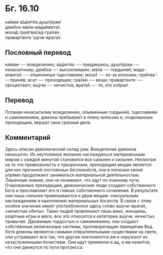 # Бг. 16.10
ка̄мам а̄ш́ритйа душпӯрам̇<br/>
дамбха-ма̄на-мада̄нвита̄х̣<br/>
моха̄д гр̣хӣтва̄сад-гра̄ха̄н<br/>
правартанте ’ш́учи-врата̄х̣
## Пословный перевод

ка̄мам --- вожделению; а̄ш́ритйа --- предавшись; душпӯрам --- ненасытному;
дамбха --- высокомерию; ма̄на --- гордыней; мада-анвита̄х̣ --- опьяненные
тщеславием; моха̄т --- из-за иллюзии; гр̣хӣтва̄ --- приняв; асат ---
преходящие; гра̄ха̄н --- вещи; правартанте --- процветают; аш́учи ---
нечистое; врата̄х̣ --- те, кто избрал.

## Перевод

Потакая ненасытному вожделению, опьяненные гордыней, тщеславием и
самомнением, демоны пребывают в плену иллюзии и, очарованные преходящим,
вершат свои грязные дела.

## Комментарий

Здесь описан демонический склад ума. Вожделение демонов ненасытно. Их
неутолимое желание наслаждаться материальным миром с каждой минутой
становится все сильнее и сильнее. Несмотря на то что привязанность к
призрачным, преходящим вещам является для них причиной постоянных
беспокойств, они в иллюзии своей упрямо продолжают заниматься
материальной деятельностью. Лишенные знания, они не понимают, что идут
по ложному пути. Очарованные преходящим, демонические люди создают
собственного Бога и прославляют его в гимнах собственного сочинения. В
результате они лишь сильнее привязываются к двум вещам: сексуальным
наслаждениям и накоплению материальных богатств. В связи с этим особое
значение имеет употребленное здесь слово аш́учи-врата̄х̣, «нечистые обеты».
Таких людей привлекают лишь вино, женщины, азартные игры и мясо; все это
относится к категории аш́учи, нечистых привычек. Движимые гордостью и
самомнением, они создают собственные религиозные системы, противоречащие
принципам Вед. Хотя демоны являются самыми отвратительными существами на
свете, они устраивают все так, что другие поклоняются им и окружают их
незаслуженными почестями. Они идут прямиком в ад, а им кажется, что они
движутся по пути прогресса.
